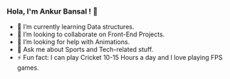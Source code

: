 ### Hola, I'm Ankur Bansal ! 👋



- 🌱 I’m currently learning Data structures.
- 👯 I’m looking to collaborate on Front-End Projects.
- 🤔 I’m looking for help with Animations.
- 💬 Ask me about Sports and Tech-related stuff.
- ⚡ Fun fact: I can play Cricket 10-15 Hours a day and I love playing FPS games.


